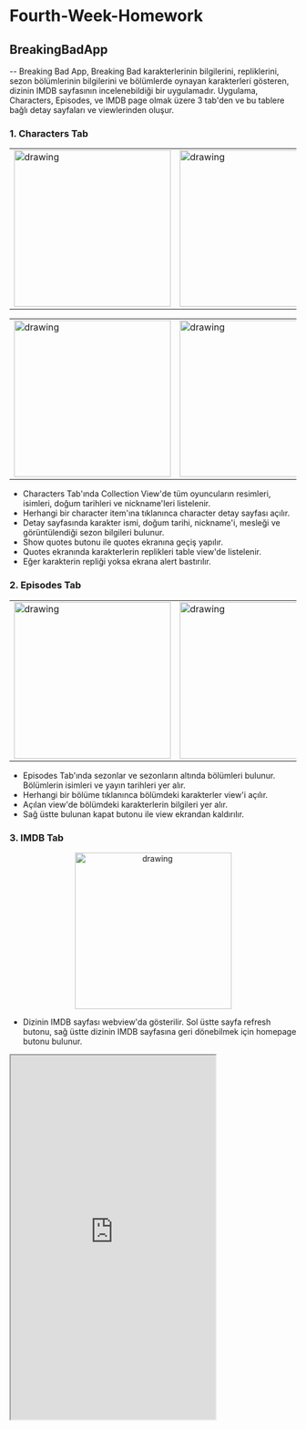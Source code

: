 
# Fourth-Week-Homework

## BreakingBadApp
--
Breaking Bad App, Breaking Bad karakterlerinin bilgilerini, repliklerini, sezon bölümlerinin bilgilerini ve bölümlerde oynayan karakterleri gösteren, dizinin IMDB sayfasının incelenebildiği bir uygulamadır.
Uygulama, Characters, Episodes, ve IMDB page olmak üzere 3 tab'den ve bu tablere bağlı detay sayfaları ve viewlerinden oluşur.

### 1. Characters Tab
<div align="center">
<table>
<tr>
<td><img src="https://user-images.githubusercontent.com/96587699/204105329-f1e44823-65d3-4725-97aa-c783903dc323.png" alt="drawing" width="275"/></td>  
<td><img src="https://user-images.githubusercontent.com/96587699/204105315-48e02b67-dc21-42ae-a354-ea88dd910d4d.png" alt="drawing" width="275"/></td>  
</td>  
</tr>
</table>
</div>
<div align="center">
<table>
<tr>
<td><img src="https://user-images.githubusercontent.com/96587699/204105319-ad31c97f-d78a-4397-b6d3-e48f27ff33d8.png" alt="drawing" width="275
"/></td>  
<td><img src="https://user-images.githubusercontent.com/96587699/204105323-ff29a532-6d1a-4e02-9b61-0339e489e55a.png" alt="drawing" width="275
"/></td>  
</tr>
</table>
</div>

- Characters Tab'ında Collection View'de tüm oyuncuların resimleri, isimleri, doğum tarihleri ve nickname'leri listelenir.
- Herhangi bir character item'ına tıklanınca character detay sayfası açılır.
- Detay sayfasında karakter ismi, doğum tarihi, nickname'i, mesleği ve görüntülendiği sezon bilgileri bulunur.
- Show quotes butonu ile quotes ekranına geçiş yapılır.
- Quotes ekranında karakterlerin replikleri table view'de listelenir.
- Eğer karakterin repliği yoksa ekrana alert bastırılır.

### 2. Episodes Tab
<div align="center">
<table>
<tr>
<td><img src="https://user-images.githubusercontent.com/96587699/204105324-c844136a-11be-4525-88b5-3968be47c2e5.png" alt="drawing" width="275
"/></td>  
<td><img src="https://user-images.githubusercontent.com/96587699/204105325-6b27e675-f67a-4e79-9b10-2112821b1f67.png" alt="drawing" width="275
"/></td>  
</tr>
</table>
</div>

- Episodes Tab'ında sezonlar ve sezonların altında bölümleri bulunur. Bölümlerin isimleri ve yayın tarihleri yer alır.
- Herhangi bir bölüme tıklanınca bölümdeki karakterler view'i açılır.
- Açılan view'de bölümdeki karakterlerin bilgileri yer alır.
- Sağ üstte bulunan kapat butonu ile view ekrandan kaldırılır.

### 3. IMDB Tab
<div align="center">
<td><img src="https://user-images.githubusercontent.com/96587699/204105327-ac2d6c80-0c15-42f9-9c0a-009d6e499f85.png" alt="drawing" width="275"/></td>  
</div>

- Dizinin IMDB sayfası webview'da gösterilir. Sol üstte sayfa refresh butonu, sağ üstte dizinin IMDB sayfasına geri dönebilmek için homepage butonu bulunur.

<iframe src="https://drive.google.com/file/d/1hZuEQA447b1Jff_nJA0YCQh879JOy-4Y/preview" width="360" height="640" allow="autoplay"></iframe>

